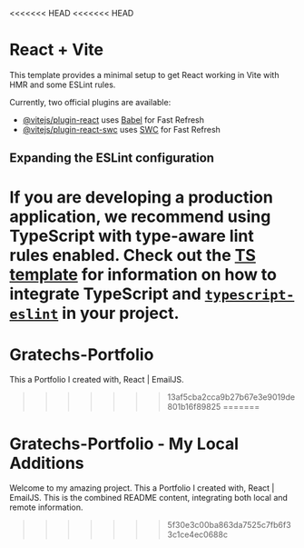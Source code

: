 <<<<<<< HEAD
<<<<<<< HEAD
# React + Vite

This template provides a minimal setup to get React working in Vite with HMR and some ESLint rules.

Currently, two official plugins are available:

- [@vitejs/plugin-react](https://github.com/vitejs/vite-plugin-react/blob/main/packages/plugin-react) uses [Babel](https://babeljs.io/) for Fast Refresh
- [@vitejs/plugin-react-swc](https://github.com/vitejs/vite-plugin-react/blob/main/packages/plugin-react-swc) uses [SWC](https://swc.rs/) for Fast Refresh

## Expanding the ESLint configuration

If you are developing a production application, we recommend using TypeScript with type-aware lint rules enabled. Check out the [TS template](https://github.com/vitejs/vite/tree/main/packages/create-vite/template-react-ts) for information on how to integrate TypeScript and [`typescript-eslint`](https://typescript-eslint.io) in your project.
=======
# Gratechs-Portfolio
This a Portfolio I created with, React | EmailJS.
>>>>>>> 13af5cba2cca9b27b67e3e9019de801b16f89825
=======
# Gratechs-Portfolio - My Local Additions
Welcome to my amazing project.
This a Portfolio I created with, React | EmailJS.
This is the combined README content, integrating both local and remote information.
>>>>>>> 5f30e3c00ba863da7525c7fb6f33c1ce4ec0688c
